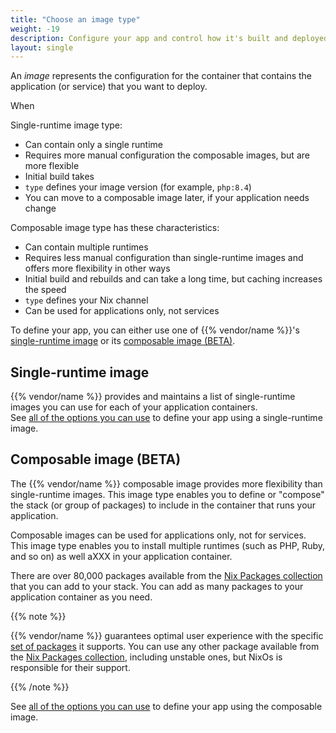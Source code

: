 ```yaml
---
title: "Choose an image type"
weight: -19
description: Configure your app and control how it's built and deployed on {{% vendor/name %}}.
layout: single
---
```


<!-- 
Jul20205 WORK IN PROGRESS 
The point of this topic is to help the user to decide which type to choose
- rework this topic make it clear when you choose one instead of the other (a table, if possible)
- add "image" definition here and also in the glossary
- link to use cases
- mention the level of support for both types
-->

An _image_ represents the configuration for the container that contains the application (or service) that you want to deploy. 

When 

Single-runtime image type: 
- Can contain only a single runtime
- Requires more manual configuration the composable images, but are more flexible
- Initial build takes
- `type` defines your image version (for example, `php:8.4`)
- You can move to a composable image later, if your application needs change

Composable image type has these characteristics: 
- Can contain multiple runtimes
- Requires less manual configuration than single-runtime images and offers more flexibility in other ways
- Initial build and rebuilds and can take a long time,<!-- a few minutes? --> but caching increases the speed <!-- clarify this -->
- `type` defines your Nix channel
- Can be used for applications only, not services <!-- what about workers? -->


<!-- add a feature/comparison table, if appropriate - easier to read for user 
| Feature              | Single-runtime image | Composable image | 
|----------------------|----------------------|------------------|
|   Support            |                      |                  | 
|   `type`             |                      |                  | 
|                  |                      |                  | 

-->

<!-- JUL20205 kept the original content below for now -->
To define your app, you can either use one of {{% vendor/name %}}'s [single-runtime image](/create-apps/app-reference/single-runtime-image.md)
or its [composable image (BETA)](/create-apps/app-reference/composable-image.md).

## Single-runtime image

{{% vendor/name %}} provides and maintains a list of single-runtime images you can use for each of your application containers.</br>
See [all of the options you can use](/create-apps/app-reference/single-runtime-image.md) to define your app using a single-runtime image.

## Composable image (BETA)

The {{% vendor/name %}} composable image provides more flexibility than single-runtime images. This image type enables you to define or "compose" the stack (or group of packages) to include in the container that runs your application. 

Composable images can be used for applications only, not for services. This image type enables you to install multiple runtimes (such as PHP, Ruby, and so on) as well aXXX in your application container.

<!-- orig sentence below, now in included in first para 
When using a composable image, you can define a stack (or group of packages) for your application container to use. 
-->

There are over 80,000 packages available from the [Nix Packages collection](https://search.nixos.org/) that you can add to your stack.
You can add as many packages to your application container as you need.

{{% note %}}

{{% vendor/name %}} guarantees optimal user experience with the specific [set of packages](/create-apps/app-reference/composable-image.md#supported-nix-packages) it supports.
You can use any other package available from the [Nix Packages collection](https://search.nixos.org/), including unstable ones,
but NixOs is responsible for their support.

{{% /note %}}

See [all of the options you can use](/create-apps/app-reference/composable-image.md) to define your app using the composable image.
